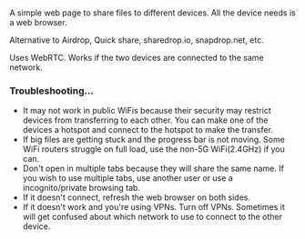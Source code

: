 
### 
A simple web page to share files to different devices.  All the device needs is a web browser.

Alternative to Airdrop, Quick share, sharedrop.io, snapdrop.net, etc.

Uses WebRTC.  Works if the two devices are connected to the same network.

### Troubleshooting...

* It may not work in public WiFis because their security may restrict devices from transferring to each other.  You can make one of the devices a hotspot and connect to the hotspot to make the transfer.
* If big files are getting stuck and the progress bar is not moving.  Some WiFi routers struggle on full load, use the non-5G WiFi(2.4GHz) if you can.
* Don't open in multiple tabs because they will share the same name.  If you wish to use multiple tabs, use another user or use a incognito/private browsing tab.
* If it doesn't connect, refresh the web browser on both sides.
* If it doesn't work and you're using VPNs.  Turn off VPNs.  Sometimes it will get confused about which network to use to connect to the other device.
